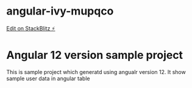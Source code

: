 # angular-ivy-mupqco

[Edit on StackBlitz ⚡️](https://stackblitz.com/edit/angular-ivy-mupqco)

# Angular 12 version sample project

This is sample project which generatd using angualr version 12.
It show sample user data in angular table
